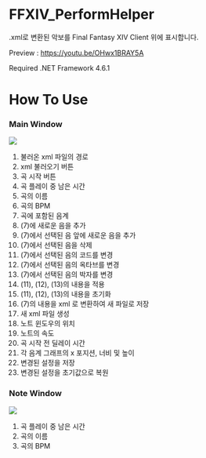 # FFXIV_PerformHelper

.xml로 변환된 악보를 Final Fantasy XIV Client 위에 표시합니다.

Preview : https://youtu.be/OHwx1BRAY5A

Required .NET Framework 4.6.1

# How To Use

### Main Window
<img src="https://user-images.githubusercontent.com/45890606/50404957-579e0f80-07f1-11e9-8878-a7c0c0ef85e6.jpg">

1. 불러온 xml 파일의 경로
2. xml 불러오기 버튼
3. 곡 시작 버튼
4. 곡 플레이 중 남은 시간
5. 곡의 이름
6. 곡의 BPM
7. 곡에 포함된 음계
8. (7)에 새로운 음을 추가
9. (7)에서 선택된 음 앞에 새로운 음을 추가
10. (7)에서 선택된 음을 삭제
11. (7)에서 선택된 음의 코드를 변경
12. (7)에서 선택된 음의 옥타브를 변경
13. (7)에서 선택된 음의 박자를 변경
14. (11), (12), (13)의 내용을 적용
15. (11), (12), (13)의 내용을 초기화
16. (7)의 내용을 xml 로 변환하여 새 파일로 저장
17. 새 xml 파일 생성
18. 노트 윈도우의 위치
19. 노트의 속도
20. 곡 시작 전 딜레이 시간
21. 각 음계 그래프의 x 포지션, 너비 및 높이
22. 변경된 설정을 저장
23. 변경된 설정을 초기값으로 복원

### Note Window
<img src="https://user-images.githubusercontent.com/45890606/50404968-671d5880-07f1-11e9-8989-e2a6c5c3d9ed.jpg">

1. 곡 플레이 중 남은 시간
2. 곡의 이름
3. 곡의 BPM
